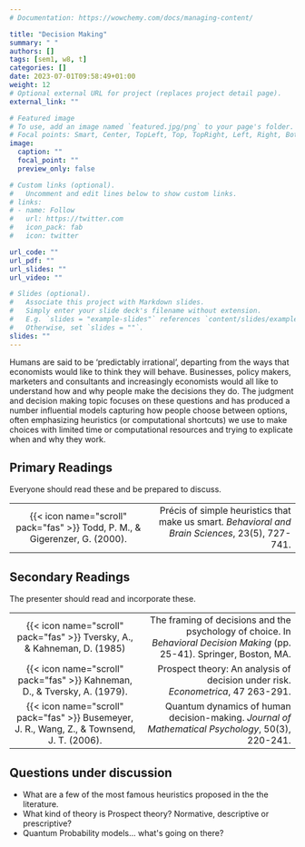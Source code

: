 ```yaml
---
# Documentation: https://wowchemy.com/docs/managing-content/

title: "Decision Making"
summary: " "
authors: []
tags: [sem1, w8, t]
categories: []
date: 2023-07-01T09:58:49+01:00
weight: 12
# Optional external URL for project (replaces project detail page).
external_link: ""

# Featured image
# To use, add an image named `featured.jpg/png` to your page's folder.
# Focal points: Smart, Center, TopLeft, Top, TopRight, Left, Right, BottomLeft, Bottom, BottomRight.
image:
  caption: ""
  focal_point: ""
  preview_only: false

# Custom links (optional).
#   Uncomment and edit lines below to show custom links.
# links:
# - name: Follow
#   url: https://twitter.com
#   icon_pack: fab
#   icon: twitter

url_code: ""
url_pdf: ""
url_slides: ""
url_video: ""

# Slides (optional).
#   Associate this project with Markdown slides.
#   Simply enter your slide deck's filename without extension.
#   E.g. `slides = "example-slides"` references `content/slides/example-slides.md`.
#   Otherwise, set `slides = ""`.
slides: ""
---
```


Humans are said to be ‘predictably irrational’, departing from the ways that economists would like to think they will behave. Businesses, policy makers, marketers and consultants and increasingly economists would all like to understand how and why people make the decisions they do. The judgment and decision making topic focuses on these questions and has produced a number influential models capturing how people choose between options, often emphasizing heuristics (or computational shortcuts) we use to make choices with limited time or computational resources and trying to explicate when and why they work.

## Primary Readings

Everyone should read these and be prepared to discuss.

|  |  |
|:----:|-----:|
| {{< icon name="scroll" pack="fas" >}} Todd, P. M., & Gigerenzer, G. (2000). | Précis of simple heuristics that make us smart. *Behavioral and Brain Sciences*, 23(5), 727-741.|

## Secondary Readings

The presenter should read and incorporate these.

|  |  |
|:----:|-----:|
| {{< icon name="scroll" pack="fas" >}} Tversky, A., & Kahneman, D. (1985) | The framing of decisions and the psychology of choice. In *Behavioral Decision Making* (pp. 25-41). Springer, Boston, MA. |
| {{< icon name="scroll" pack="fas" >}} Kahneman, D., & Tversky, A. (1979). | Prospect theory: An analysis of decision under risk. *Econometrica*, 47 263-291. |
| {{< icon name="scroll" pack="fas" >}} Busemeyer, J. R., Wang, Z., & Townsend, J. T. (2006). | Quantum dynamics of human decision-making. *Journal of Mathematical Psychology*, 50(3), 220-241. |




## Questions under discussion

 - What are a few of the most famous heuristics proposed in the the literature.
 - What kind of theory is Prospect theory? Normative, descriptive or prescriptive?
 - Quantum Probability models... what's going on there?

